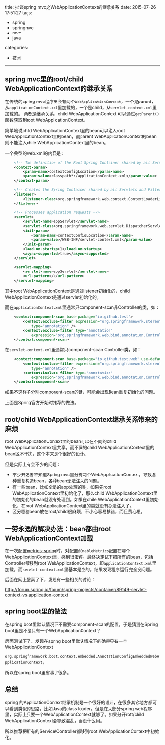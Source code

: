 ﻿title: 扯谈spring mvc之WebApplicationContext的继承关系
date: 2015-07-26 17:51:27
tags:
 - spring
 - springmvc
 - mvc
 - java

categories:
 - 技术


---

## spring mvc里的root/child WebApplicationContext的继承关系

在传统的spring mvc程序里会有两个`WebApplicationContext`，一个是parent，从`applicationContext.xml`里加载的，一个是child，从`servlet-context.xml`里加载的。
两者是继承关系，child WebApplicationContext 可以通过`getParent()`函数获取到root WebApplicationContext。

简单地说child WebApplicationContext里的bean可以注入root WebApplicationContext里的bean，而parent WebApplicationContext的bean则不能注入chile WebApplicationContext里的bean。


一个典型的web.xml的内容是：

```xml
	<!-- The definition of the Root Spring Container shared by all Servlets and Filters -->
	<context-param>
		<param-name>contextConfigLocation</param-name>
		<param-value>classpath*:/applicationContext.xml</param-value>
	</context-param>

	<!-- Creates the Spring Container shared by all Servlets and Filters -->
	<listener>
		<listener-class>org.springframework.web.context.ContextLoaderListener</listener-class>
	</listener>

	<!-- Processes application requests -->
	<servlet>
		<servlet-name>appServlet</servlet-name>
		<servlet-class>org.springframework.web.servlet.DispatcherServlet</servlet-class>
		<init-param>
			<param-name>contextConfigLocation</param-name>
			<param-value>/WEB-INF/servlet-context.xml</param-value>
		</init-param>
		<load-on-startup>1</load-on-startup>
		<async-supported>true</async-supported>
	</servlet>

	<servlet-mapping>
		<servlet-name>appServlet</servlet-name>
		<url-pattern>/</url-pattern>
	</servlet-mapping>
```

其中root WebApplicationContext是通过listener初始化的，child WebApplicationContext是通过servlet初始化的。

而在`applicationContext.xml`里通常只component-scan非Controller的类，如：

```xml
	<context:component-scan base-package="io.github.test">
		<context:exclude-filter expression="org.springframework.stereotype.Controller"
			type="annotation" />
		<context:exclude-filter type="annotation"
			expression="org.springframework.web.bind.annotation.ControllerAdvice" />
	</context:component-scan>
```

在`servlet-context.xml`里通常只component-scan Controller类，如：

```xml
	<context:component-scan base-package="io.github.test.web" use-default-filters="false">
		<context:include-filter expression="org.springframework.stereotype.Controller"
			type="annotation" />
		<context:include-filter type="annotation"
			expression="org.springframework.web.bind.annotation.ControllerAdvice" />
	</context:component-scan>
```
如果不这样子分别component-scan的话，可能会出现Bean重复初始化的问题。

上面是Spring官方开始时推荐的做法。

## root/child WebApplicationContext继承关系带来的麻烦

root WebApplicationContext里的bean可以在不同的child WebApplicationContext里共享，而不同的child WebApplicationContext里的bean区不干扰，这个本来是个很好的设计。

但是实际上有会不少的问题：
* 不少开发者不知道Spring mvc里分有两个WebApplicationContext，导致各种重复构造bean，各种bean无法注入的问题。
* 有一些bean，比如全局的aop处理的类，如果先root WebApplicationContext里初始化了，那么child WebApplicationContext里的初始化的bean就没有处理到。如果在chile WebApplicationContext里初始化，在root WebApplicationContext里的类就没有办法注入了。
* 区分哪些bean放在root/child很麻烦，不小心容易搞错，而且费心思。

## 一劳永逸的解决办法：bean都由root WebApplicationContext加载
在一次配置[metrics-spring](https://github.com/ryantenney/metrics-spring "")时，对配置`@EnableMetrics`配置在哪个WebApplicationContext里，感到很蛋疼。最终决定试下把所有的bean，包括Controller都移到root WebApplicationContext，即`applicationContext.xml`里加载，而`servlet-context.xml`里基本是空的。结果发现程序运行完全没问题。

后面在网上搜索了下，发现有一些相关的讨论：

http://forum.spring.io/forum/spring-projects/container/89149-servlet-context-vs-application-context


## spring boot里的做法

在spring boot里默认情况下不需要component-scan的配置，于是猜测在Spring boot里是不是只有一个WebApplicationContext？

后面测试下了，发现在spring boot里默认情况下的确是只有一个WebApplicationContext：

`org.springframework.boot.context.embedded.AnnotationConfigEmbeddedWebApplicationContext`，

所以在spring boot里省事了很多。

## 总结
spring 的ApplicationContext继承机制是一个很好的设计，在很多其它地方都可以看到类似的思路，比如Java的class loader。但是在大部分spring web程序里，实际上只要一个WebApplicationContext就够了。如果分开rott/child WebApplicationContext会导致混乱，而没什么用。

所以推荐把所有的Service/Controller都移到root WebApplicationContext中初始化。
